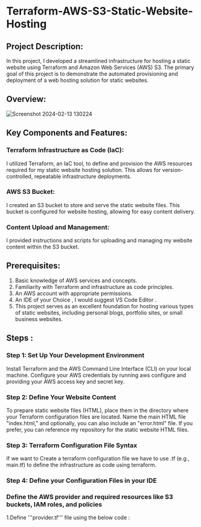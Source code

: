 # Terraform-AWS-S3-Static-Website-Hosting

## Project Description:
In this project, I developed a streamlined infrastructure for hosting a static website using Terraform and Amazon Web Services (AWS) S3. The primary goal of this project is to demonstrate the automated provisioning and deployment of a web hosting solution for static websites.

## Overview:

![Screenshot 2024-02-13 130224](https://github.com/shamshad74/Terraform-AWS-S3-Static-Website-Hosting/assets/117065471/b972f1a1-8f9e-4d86-ae8e-d7115a703bd5)

## Key Components and Features:

### Terraform Infrastructure as Code (IaC):

I utilized Terraform, an IaC tool, to define and provision the AWS resources required for my static website hosting solution. This allows for version-controlled, repeatable infrastructure deployments.

### AWS S3 Bucket:

I created an S3 bucket to store and serve the static website files. This bucket is configured for website hosting, allowing for easy content delivery.

### Content Upload and Management:

I provided instructions and scripts for uploading and managing my website content within the S3 bucket.

## Prerequisites:
1. Basic knowledge of AWS services and concepts.
2. Familiarity with Terraform and infrastructure as code principles.
3. An AWS account with appropriate permissions.
4. An IDE of your Choice , I would suggest VS Code Editor .
5. This project serves as an excellent foundation for hosting various types of static websites, including personal blogs, portfolio sites, or small business websites.


## Steps :

### Step 1: Set Up Your Development Environment

Install Terraform and the AWS Command Line Interface (CLI) on your local machine. Configure your AWS credentials by running aws configure and providing your AWS access key and secret key.

### Step 2: Define Your Website Content

To prepare static website files (HTML), place them in the directory where your Terraform configuration files are located. Name the main HTML file "index.html," and optionally, you can also include an "error.html" file. If you prefer, you can reference my repository for the static website HTML files.

### Step 3: Terraform Configuration File Syntax

If we want to Create a terraform configuration file we have to use .tf (e.g., main.tf) to define the infrastructure as code using terraform.

### Step 4: Define your Configuration Files in your IDE

### Define the AWS provider and required resources like S3 buckets, IAM roles, and policies

1.Define '''provider.tf''' file using the below code :

































